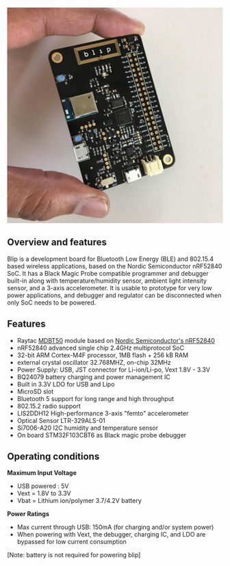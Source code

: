 ![blip](blip.jpg)

## Overview and features

Blip is a development board for Bluetooth Low Energy (BLE) and 802.15.4 based wireless applications, based on the Nordic Semiconductor nRF52840 SoC. It has a Black Magic Probe compatible programmer and debugger built-in along with temperature/humidity sensor, ambient light intensity sensor, and a 3-axis accelerometer. It is usable to prototype for very low power applications, and debugger and regulator can be disconnected when only SoC needs to be powered.

## Features 

* Raytac [MDBT50](https://www.raytac.com/product/ins.php?index_id=24) module based on [Nordic Semiconductor's nRF52840](https://www.nordicsemi.com/Products/Low-power-short-range-wireless/nRF52840)
* nRF52840 advanced single chip 2.4GHz multiprotocol SoC
* 32-bit ARM Cortex-M4F processor, 1MB flash + 256 kB RAM
* external crystal oscillator 32.768MHZ, on-chip 32MHz
* Power Supply: USB, JST connector for Li-ion/Li-po, Vext 1.8V - 3.3V
* BQ24079 battery charging and power management IC
* Built in 3.3V LDO for USB and Lipo
* MicroSD slot
* Bluetooth 5 support for long range and high throughput
* 802.15.2 radio support
* LIS2DDH12 High-performance 3-axis "femto" accelerometer 
* Optical Sensor LTR-329ALS-01
* Si7006-A20 I2C humidity and temperature sensor
* On board STM32F103CBT6 as Black magic probe debugger


## Operating conditions

**Maximum Input Voltage**

* USB powered : 5V
* Vext = 1.8V to 3.3V
* Vbat = Lithium ion/polymer 3.7/4.2V battery

**Power Ratings**

* Max current through USB: 150mA (for charging and/or system power)
* When powering with Vext, the debugger, charging IC, and LDO are bypassed for low current consumption

[Note: battery is not required for powering blip]

